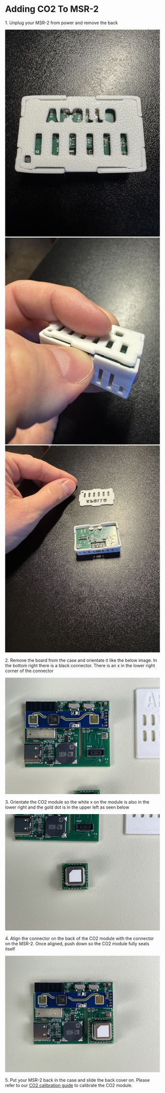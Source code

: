 # Adding CO2 To MSR-2

1\. Unplug your MSR-2 from power and remove the back

![](../../../assets/msr-2-add-co2-pic-1.jpg)![](../../../assets/msr-2-add-co2-pic-2.jpg)![](../../../assets/msr-2-add-co2-pic-3-1.jpg)

2\. Remove the board from the case and orientate it like the below image. In the bottom right there is a black connector. There is an x in the lower right corner of the connector

![IMG_3788.jpeg](../assets/img-3788.jpeg)

3\. Orientate the CO2 module so the white x on the module is also in the lower right and the gold dot is in the upper left as seen below

![IMG_3787.jpeg](../assets/img-3787.jpeg)

4\. Align the connector on the back of the CO2 module with the connector on the MSR-2. Once aligned, push down so the CO2 module fully seats itself

![IMG_3789.jpeg](../assets/img-3789.jpeg)

5\. Put your MSR-2 back in the case and slide the back cover on. Please refer to our [CO2 calibration guide](https://wiki.apolloautomation.com/products/general/calibrating-and-updating/co2-calibration/ "CO2 Calibration") to calibrate the CO2 module.